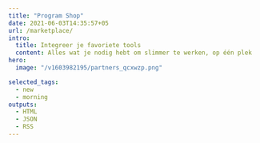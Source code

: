 ```yaml
---
title: "Program Shop"
date: 2021-06-03T14:35:57+05
url: /marketplace/
intro:
  title: Integreer je favoriete tools
  content: Alles wat je nodig hebt om slimmer te werken, op één plek
hero:
  image: "/v1603982195/partners_qcxwzp.png"

selected_tags:
  - new
  - morning
outputs:
  - HTML
  - JSON
  - RSS
---
```

